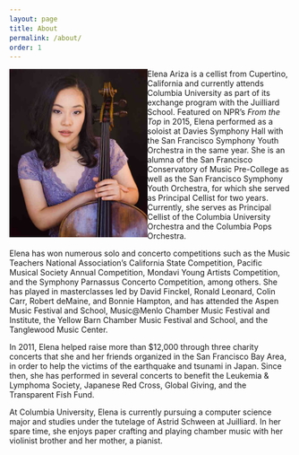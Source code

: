 ```yaml
---
layout: page
title: About
permalink: /about/
order: 1
---
```


<img style="float: left;" height = "300" src="/img/Elena Ariza small.jpeg">

Elena Ariza is a cellist from Cupertino, California and currently attends Columbia University as part of its exchange program with the Juilliard School. Featured on NPR’s _From the Top_ in 2015, Elena performed as a soloist at Davies Symphony Hall with the San Francisco Symphony Youth Orchestra in the same year. She is an alumna of the San Francisco Conservatory of Music Pre-College as well as the San Francisco Symphony Youth Orchestra, for which she served as Principal Cellist for two years. Currently, she serves as Principal Cellist of the Columbia University Orchestra and the Columbia Pops Orchestra. 

Elena has won numerous solo and concerto competitions such as the Music Teachers National Association’s California State Competition, Pacific Musical Society Annual Competition, Mondavi Young Artists Competition, and the Symphony Parnassus Concerto Competition, among others. She has played in masterclasses led by David Finckel, Ronald Leonard, Colin Carr, Robert deMaine, and Bonnie Hampton, and has attended the Aspen Music Festival and School, Music@Menlo Chamber Music Festival and Institute, the Yellow Barn Chamber Music Festival and School, and the Tanglewood Music Center.

In 2011, Elena helped raise more than $12,000 through three charity concerts that she and her friends organized in the San Francisco Bay Area, in order to help the victims of the earthquake and tsunami in Japan. Since then, she has performed in several concerts to benefit the Leukemia & Lymphoma Society, Japanese Red Cross, Global Giving, and the Transparent Fish Fund. 

At Columbia University, Elena is currently pursuing a computer science major and studies under the tutelage of Astrid Schween at Juilliard. In her spare time, she enjoys paper crafting and playing chamber music with her violinist brother and her mother, a pianist. 

